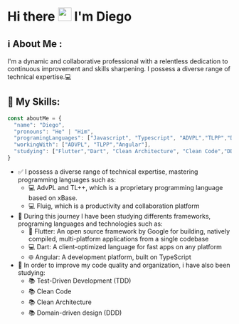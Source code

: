 <h1>Hi there <img src="https://media.giphy.com/media/hvRJCLFzcasrR4ia7z/giphy.gif" width="30px"/> I'm Diego</h1>

<h2> ℹ️ About Me : </h2>

I'm a dynamic and collaborative professional with a relentless dedication to continuous improvement and skills sharpening. I possess a diverse range of technical expertise.💻

<h2> 🚀 My Skills: </h2>


```typescript
const aboutMe = {
  "name": "Diego",
  "pronouns": "He" | "Him",
  "programingLanguages": ["Javascript", "Typescript", "ADVPL","TLPP","DART"],
  "workingWith": ["ADVPL", "TLPP","Angular"],
  "studying": ["Flutter","Dart", "Clean Architecture", "Clean Code","DDD","TDD"]
}
```

- ✅ I possess a diverse range of technical expertise, mastering programming languages such as:
  - 💻 AdvPL and TL++, which is a proprietary programming language based on xBase.
  - 💻 Fluig, which is a productivity and collaboration platform
- 🧠 During this journey I have been studying differents frameworks, programing languages and technologies such as:
  - 📱 Flutter: An open source framework by Google for building, natively compiled, multi-platform applications from a single codebase
  - 💻 Dart: A client-optimized language for fast apps on any platform
  - 🌐 Angular: A development platform, built on TypeScript
- 🤯 In order to improve my code quality and organization, i have also been studying: 
  - 📚 Test-Driven Development (TDD) 
  - 📚 Clean Code 
  - 📚 Clean Architecture 
  - 📚 Domain-driven design (DDD)





